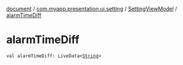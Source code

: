 [document](../../index.md) / [com.myapp.presentation.ui.setting](../index.md) / [SettingViewModel](index.md) / [alarmTimeDiff](./alarm-time-diff.md)

# alarmTimeDiff

`val alarmTimeDiff: LiveData<`[`String`](https://kotlinlang.org/api/latest/jvm/stdlib/kotlin/-string/index.html)`>`